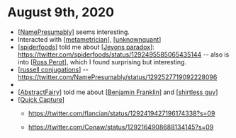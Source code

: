 # August 9th, 2020
- [[NamePresumably]] seems interesting.
- Interacted with [[metametrician]], [[unknownquant]]
- [[spiderfoods]] told me about [[Jevons paradox]]: https://twitter.com/spiderfoods/status/1292495585065435144 -- also is into [[Ross Perot]], which I found surprising but interesting.
- [[russell conjugations]] -- https://twitter.com/NamePresumably/status/1292527719092228096
- 
- [[AbstractFairy]] told me about [[Benjamin Franklin]] and [[shirtless guy]]
- [[Quick Capture]]
    - https://twitter.com/flancian/status/1292419427196174338?s=09


    - https://twitter.com/Conaw/status/1292164908688134145?s=09



[//begin]: # "Autogenerated link references for markdown compatibility"
[NamePresumably]: ../namepresumably "NamePresumably"
[metametrician]: ../metametrician "Metametrician"
[unknownquant]: ../unknownquant "Unknownquant"
[spiderfoods]: ../spiderfoods "Spiderfoods"
[Jevons paradox]: ../jevons-paradox "Jevons Paradox"
[Ross Perot]: ../ross-perot "Ross Perot"
[russell conjugations]: ../russell-conjugations "Russell Conjugations"
[AbstractFairy]: ../abstractfairy "AbstractFairy"
[Benjamin Franklin]: ../benjamin-franklin "Benjamin Franklin"
[shirtless guy]: ../shirtless-guy "Shirtless Guy"
[Quick Capture]: ../quick-capture "Quick Capture"
[//end]: # "Autogenerated link references"